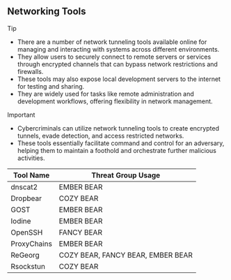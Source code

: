 ## Networking Tools

> [!TIP]
> - There are a number of network tunneling tools available online for managing and interacting with systems across different environments.
> - They allow users to securely connect to remote servers or services through encrypted channels that can bypass network restrictions and firewalls.
> - These tools may also expose local development servers to the internet for testing and sharing.
> - They are widely used for tasks like remote administration and development workflows, offering flexibility in network management.

> [!IMPORTANT]
> - Cybercriminals can utilize network tunneling tools to create encrypted tunnels, evade detection, and access restricted networks.
> - These tools essentially facilitate command and control for an adversary, helping them to maintain a foothold and orchestrate further malicious activities.

| Tool Name | Threat Group Usage |
|---|---|
| dnscat2 | EMBER BEAR |
| Dropbear | COZY BEAR |
| GOST | EMBER BEAR |
| Iodine | EMBER BEAR |
| OpenSSH | FANCY BEAR |
| ProxyChains | EMBER BEAR |
| ReGeorg | COZY BEAR, FANCY BEAR, EMBER BEAR |
| Rsockstun | COZY BEAR |
